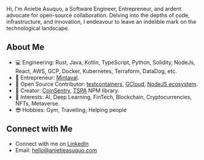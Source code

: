 Hi, I'm Anietie Asuquo, a Software Engineer, Entrepreneur, and ardent advocate for open-source collaboration. Delving into the depths of code, infrastructure, and innovation, I endeavour to leave an indelible mark on the technological landscape.

## About Me

- 💻 Engineering: Rust, Java, Kotlin, TypeScript, Python, Solidity, NodeJs, React, AWS, GCP, Docker, Kubernetes, Terraform, DataDog, etc.
- 🚀 Entrepreneur: [Mintaval](https://www.mintaval.com/).
- 🎨 Open Source Contributor: [testcontainers](https://www.npmjs.com/package/testcontainers/), [GCloud](https://node.testcontainers.org/modules/gcloud/), [NodeJS ecosystem](https://node.testcontainers.org/).
- 🌟 Creator: [CoinSentry](https://chromewebstore.google.com/detail/mncakliaaolcahepkmnbnfjdmfaedlik), [TSPA](https://www.npmjs.com/package/tspa) NPM library.
- 💼 Interests: AI, Deep Learning, FinTech, Blockchain, Cryptocurrencies, NFTs, Metaverse.
- 😎 Hobbies: Gym, Travelling, Helping people

## Connect with Me

- Connect with me on [LinkedIn](https://www.linkedin.com/in/anietieasuquo/)
- Email: [hello@anietieasuquo.com](mailto:hello@anietieasuquo.com)
